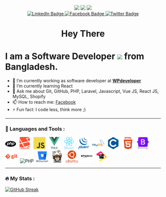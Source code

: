 <div id="header" align="center">
  <img src="https://media.giphy.com/media/HwBlFQZFcAoUcPHZdX/giphy.gif" width="100"/>
  <img src="https://media.giphy.com/media/M9gbBd9nbDrOTu1Mqx/giphy.gif" width="100"/>
  <img src="https://media.giphy.com/media/HwBlFQZFcAoUcPHZdX/giphy.gif" width="100"/>
</div>


<div id="badges" align="center">
  <a href="https://www.linkedin.com/in/azim-sabbir-1b3723171/">
    <img src="https://img.shields.io/badge/LinkedIn-blue?style=for-the-badge&logo=linkedin&logoColor=white" alt="LinkedIn Badge"/>
  </a>
  <a href="https://www.facebook.com/MohammadAzimSabbir/">
    <img src="https://img.shields.io/badge/Facebook-blue?style=for-the-badge&logo=facebook&logoColor=white" alt="Facebook Badge"/>
  </a>
  <a href="https://www.facebook.com/MohammadAzimSabbir/">
    <img src="https://img.shields.io/badge/Twitter-blue?style=for-the-badge&logo=twitter&logoColor=white" alt="Twitter Badge"/>
  </a>
</div>

<h1 align="center">
  Hey There

[//]: # (  <img src="https://media.giphy.com/media/hvRJCLFzcasrR4ia7z/giphy.gif" width="30px"/>)
</h1>

[//]: # (<div align="center">)

[//]: # (  <img src="https://media.giphy.com/media/dWesBcTLavkZuG35MI/giphy.gif" width="600" height="300"/>)

[//]: # (</div>)

# I am a Software Developer <img src="https://media.giphy.com/media/WUlplcMpOCEmTGBtBW/giphy.gif" width="30"> from Bangladesh.

- 🔭 I’m currently working as software developer at <b><a href="https://www.linkedin.com/company/wpdeveloperdotnet/mycompany/">WPdeveloper<a/></b>
- 🌱 I’m currently learning React
- 💬 Ask me about Git, GitHub, PHP, Laravel, Javascript, Vue JS, React JS, MySQL, Shopify
- 📫 How to reach me: <a href="facebook.com/MohammadAzimSabbir">Facebook</a>
- ⚡ Fun fact: I code less, think more  ;)
- - -

### :hammer: Languages and Tools :
<div>
  <img src="https://github.com/devicons/devicon/blob/master/icons/php/php-plain.svg" title="PHP" alt="PHP" width="35" height="35"/>&nbsp;
  <img src="https://github.com/devicons/devicon/blob/master/icons/laravel/laravel-plain-wordmark.svg" title="PHP" alt="PHP" width="40" height="40"/>&nbsp;
  <img src="https://github.com/devicons/devicon/blob/master/icons/javascript/javascript-original.svg" title="PHP" alt="PHP" width="40" height="40"/>&nbsp;
  <img src="https://github.com/devicons/devicon/blob/master/icons/vuejs/vuejs-original-wordmark.svg" title="PHP" alt="PHP" width="40" height="40"/>&nbsp;
  <img src="https://github.com/devicons/devicon/blob/master/icons/react/react-original-wordmark.svg" title="PHP" alt="PHP" width="40" height="40"/>&nbsp;
  <img src="https://github.com/devicons/devicon/blob/master/icons/jquery/jquery-plain-wordmark.svg" title="PHP" alt="PHP" width="40" height="40"/>&nbsp;
  <img src="https://github.com/devicons/devicon/blob/master/icons/mysql/mysql-original-wordmark.svg" title="PHP" alt="PHP" width="40" height="40"/>&nbsp;
  <img src="https://github.com/devicons/devicon/blob/master/icons/c/c-plain.svg" title="PHP" alt="PHP" width="40" height="40"/>&nbsp;
  <img src="https://github.com/devicons/devicon/blob/master/icons/html5/html5-plain-wordmark.svg" title="PHP" alt="PHP" width="40" height="40"/>&nbsp;
  <img src="https://github.com/devicons/devicon/blob/master/icons/bootstrap/bootstrap-original-wordmark.svg" title="PHP" alt="PHP" width="40" height="40"/>&nbsp;
  <img src="https://github.com/devicons/devicon/blob/master/icons/git/git-plain-wordmark.svg" title="PHP" alt="PHP" width="40" height="40"/>&nbsp;
  <img src="https://i.pinimg.com/originals/30/b1/50/30b150cd489202db131009ac9540cec0.png" title="PHP" alt="PHP" width="40" height="40"/>&nbsp;
  <img src="https://github.com/devicons/devicon/blob/master/icons/bitbucket/bitbucket-original-wordmark.svg" title="PHP" alt="PHP" width="40" height="40"/>&nbsp;
  <img src="https://github.com/devicons/devicon/blob/master/icons/composer/composer-original.svg" title="PHP" alt="PHP" width="40" height="40"/>&nbsp;
  <img src="https://github.com/devicons/devicon/blob/master/icons/ubuntu/ubuntu-plain-wordmark.svg" title="PHP" alt="PHP" width="40" height="40"/>&nbsp;
  <img src="https://github.com/devicons/devicon/blob/master/icons/phpstorm/phpstorm-plain-wordmark.svg" title="PHP" alt="PHP" width="40" height="40"/>&nbsp;
  <img src="https://github.com/devicons/devicon/blob/master/icons/jetbrains/jetbrains-original.svg" title="PHP" alt="PHP" width="40" height="40"/>&nbsp;
</div>

---
### :fire: My Stats :
[![GitHub Streak](https://github-readme-streak-stats.herokuapp.com/?user=Azim-Sabbir&theme=dark&background=000000)](https://git.io/streak-stats)

